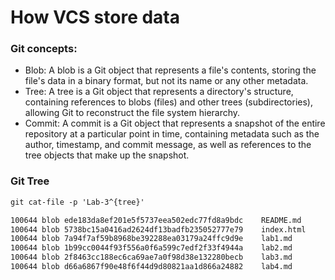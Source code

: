 # How VCS store data

### Git concepts:
- Blob: A blob is a Git object that represents a file's contents, storing the file's data in a binary format, but not its name or any other metadata.
- Tree: A tree is a Git object that represents a directory's structure, containing references to blobs (files) and other trees (subdirectories), allowing Git to reconstruct the file system hierarchy.
- Commit: A commit is a Git object that represents a snapshot of the entire repository at a particular point in time, containing metadata such as the author, timestamp, and commit message, as well as references to the tree objects that make up the snapshot.

### Git Tree

```markdown
git cat-file -p 'Lab-3^{tree}'
```
```markdown
100644 blob ede183da8ef201e5f5737eea502edc77fd8a9bdc    README.md
100644 blob 5738bc15a0416ad2624df13badfb235052777e79    index.html
100644 blob 7a94f7af59b8968be392288ea03179a24ffc9d9e    lab1.md
100644 blob 1b99cc0044f93f556a0f6a599c7edf2f33f4944a    lab2.md
100644 blob 2f8463cc188ec6ca69ae7a0f98d38e132280becb    lab3.md
100644 blob d66a6867f90e48f6f44d9d80821aa1d866a24882    lab4.md
```